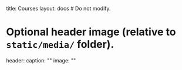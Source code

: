 title: Courses
layout: docs  # Do not modify.

# Optional header image (relative to `static/media/` folder).
header:
  caption: ""
  image: ""
